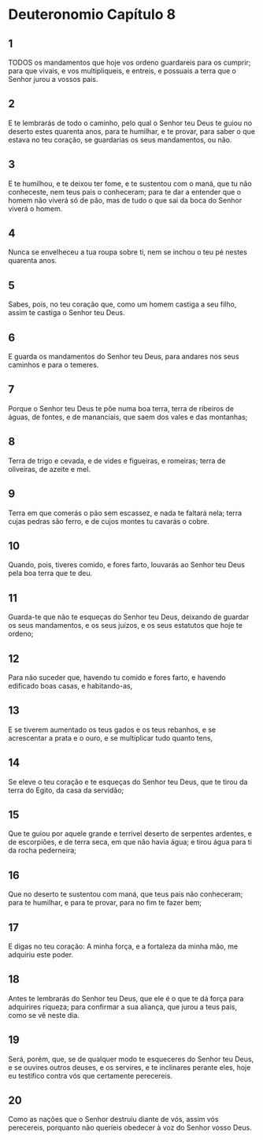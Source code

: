 # Deuteronomio Capítulo 8

## 1
TODOS os mandamentos que hoje vos ordeno guardareis para os cumprir; para que vivais, e vos multipliqueis, e entreis, e possuais a terra que o Senhor jurou a vossos pais.

## 2
E te lembrarás de todo o caminho, pelo qual o Senhor teu Deus te guiou no deserto estes quarenta anos, para te humilhar, e te provar, para saber o que estava no teu coração, se guardarias os seus mandamentos, ou não.

## 3
E te humilhou, e te deixou ter fome, e te sustentou com o maná, que tu não conheceste, nem teus pais o conheceram; para te dar a entender que o homem não viverá só de pão, mas de tudo o que sai da boca do Senhor viverá o homem.

## 4
Nunca se envelheceu a tua roupa sobre ti, nem se inchou o teu pé nestes quarenta anos.

## 5
Sabes, pois, no teu coração que, como um homem castiga a seu filho, assim te castiga o Senhor teu Deus.

## 6
E guarda os mandamentos do Senhor teu Deus, para andares nos seus caminhos e para o temeres.

## 7
Porque o Senhor teu Deus te põe numa boa terra, terra de ribeiros de águas, de fontes, e de mananciais, que saem dos vales e das montanhas;

## 8
Terra de trigo e cevada, e de vides e figueiras, e romeiras; terra de oliveiras, de azeite e mel.

## 9
Terra em que comerás o pão sem escassez, e nada te faltará nela; terra cujas pedras são ferro, e de cujos montes tu cavarás o cobre.

## 10
Quando, pois, tiveres comido, e fores farto, louvarás ao Senhor teu Deus pela boa terra que te deu.

## 11
Guarda-te que não te esqueças do Senhor teu Deus, deixando de guardar os seus mandamentos, e os seus juízos, e os seus estatutos que hoje te ordeno;

## 12
Para não suceder que, havendo tu comido e fores farto, e havendo edificado boas casas, e habitando-as,

## 13
E se tiverem aumentado os teus gados e os teus rebanhos, e se acrescentar a prata e o ouro, e se multiplicar tudo quanto tens,

## 14
Se eleve o teu coração e te esqueças do Senhor teu Deus, que te tirou da terra do Egito, da casa da servidão;

## 15
Que te guiou por aquele grande e terrível deserto de serpentes ardentes, e de escorpiões, e de terra seca, em que não havia água; e tirou água para ti da rocha pederneira;

## 16
Que no deserto te sustentou com maná, que teus pais não conheceram; para te humilhar, e para te provar, para no fim te fazer bem;

## 17
E digas no teu coração: A minha força, e a fortaleza da minha mão, me adquiriu este poder.

## 18
Antes te lembrarás do Senhor teu Deus, que ele é o que te dá força para adquirires riqueza; para confirmar a sua aliança, que jurou a teus pais, como se vê neste dia.

## 19
Será, porém, que, se de qualquer modo te esqueceres do Senhor teu Deus, e se ouvires outros deuses, e os servires, e te inclinares perante eles, hoje eu testifico contra vós que certamente perecereis.

## 20
Como as nações que o Senhor destruiu diante de vós, assim vós perecereis, porquanto não queríeis obedecer à voz do Senhor vosso Deus.

